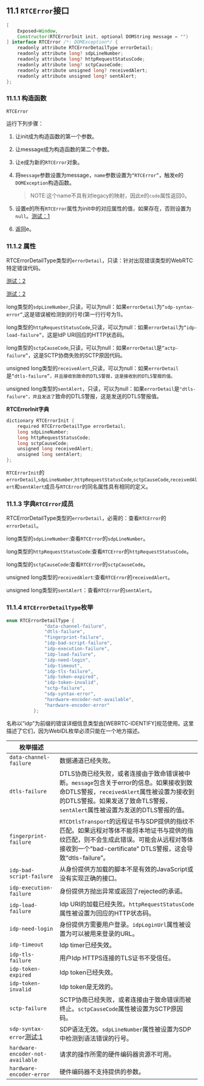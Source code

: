 ## 11.1 `RTCError`接口

```java
[
    Exposed=Window,
    Constructor(RTCErrorInit init, optional DOMString message = "")
] interface RTCError /*: DOMException*/ {
    readonly attribute RTCErrorDetailType errorDetail;
    readonly attribute long? sdpLineNumber;
    readonly attribute long? httpRequestStatusCode;
    readonly attribute long? sctpCauseCode;
    readonly attribute unsigned long? receivedAlert;
    readonly attribute unsigned long? sentAlert;
};
```

### 11.1.1 构造函数

`RTCError`

运行下列步骤：

1. 让init成为构造函数的第一个参数。

2. 让message成为构造函数的第二个参数。

3. 让e成为新的`RTCError`对象。

4. 将`message`参数设置为message，`name`参数设置为`“RTCError”`，触发e的`DOMException`构造函数。

   > NOTE:这个name不具有对legacy的映射，因此e的`code`属性返回0。

5. 设置e的所有`RTCError`属性为init中的对应属性的值，如果存在，否则设置为`null`。[测试：1](https://github.com/web-platform-tests/wpt/blob/master/webrtc/RTCError.html)

6. 返回e。

### 11.1.2 属性

RTCErrorDetailType类型的`errorDetail`，只读：针对出现错误类型的WebRTC特定错误代码。

[测试：2](https://github.com/web-platform-tests/wpt/blob/master/webrtc/RTCPeerConnection-setRemoteDescription-offer.html)

[测试：2](https://github.com/web-platform-tests/wpt/blob/master/webrtc/RTCError.html)

long类型的`sdpLineNumber`,只读，可以为null：如果`errorDetail`为`“sdp-syntax-error”`,这是错误被检测到的行号(第一行行号为1)。

long类型的`httpRequestStatusCode`,只读，可以为null：如果`errorDetail`为`“idp-load-failure”`，这是IdP URI回应的HTTP状态码。

long类型的`sctpCauseCode`,只读，可以为null：如果`errorDetail`是`“actp-failure”`，这是SCTP协商失败的SCTP原因代码。

unsigned long类型的`receiveAlert`,只读，可以为null：如果`errorDetail`是`“dtls-failure”，并且接收到致命的DTLS警报，这是接收到的DTLS警报的值。`

unsigned long类型的`sentAlert`，只读，可以为null：如果`errorDetail`是`"dtls-failure"，并且发送了`致命的DTLS警报，这是发送的DTLS警报值。

**RTCErrorInit字典**

```java
dictionary RTCErrorInit {
    required RTCErrorDetailType errorDetail;
    long sdpLineNumber;
    long httpRequestStatusCode;
    long sctpCauseCode;
    unsigned long receivedAlert;
    unsigned long sentAlert;
};
```

`RTCErrorInit`的`errorDetail`,`sdpLineNumber`,`httpRequestStatusCode`,`sctpCauseCode`,`receivedAlert`和`sentAlert`成员与`RTCError`的同名属性具有相同的定义。

### 11.1.3 字典`RTCError`成员

RTCErrorDetailType类型的`errorDetail`，必需的：查看`RTCError`的`errorDetail`。

long类型的`sdpLineNumber`:查看`RTCError`的`sdpLineNumber`。

long类型的`httpRequestStatusCode`:查看`RTCError`的`httpRequestStatusCode`。

long类型的`sctpCauseCode`:查看`RTCError`的`sctpCauseCode`。

unsigned long类型的`receivedAlert`:查看`RTCError`的`receivedAlert`。

unsigned long类型的`sentAlert`：查看`RTCError`的`sentAlert`。

### 11.1.4 `RTCErrorDetailType`枚举

```java
enum RTCErrorDetailType {
              "data-channel-failure",
              "dtls-failure",
              "fingerprint-failure",
              "idp-bad-script-failure",
              "idp-execution-failure",
              "idp-load-failure",
              "idp-need-login",
              "idp-timeout",
              "idp-tls-failure",
              "idp-token-expired",
              "idp-token-invalid",
              "sctp-failure",
              "sdp-syntax-error",
              "hardware-encoder-not-available",
              "hardware-encoder-error"
          };
```

名称以“idp”为前缀的错误详细信息类型由[WEBRTC-IDENTIFY]规范使用。这里描述了它们，因为WebIDL枚举必须只能在一个地方描述。

| 枚举描述                                                     |                                                              |
| ------------------------------------------------------------ | ------------------------------------------------------------ |
| `data-channel-failure`                                       | 数据通道已经失败。                                           |
| `dtls-failure`                                               | DTLS协商已经失败，或者连接由于致命错误被中断。`message`包含关于error的信息。如果接收到致命DTLS警报，`receivedAlert`属性被设置为接收到的DTLS警报。如果发送了致命TLS警报，`sentAlert`属性被设置为发送的DTLS警报的值。 |
| `fingerprint-failure`                                        | `RTCDtlsTransport`的远程证书与SDP提供的指纹不匹配。如果远程对等体不能将本地证书与提供的指纹匹配，则不会生成此错误。可能会从远程对等体接收到一个"bad-certificate" DTLS警报，这会导致“dtls-failure”。 |
| `idp-bad-script-failure`                                     | 从身份提供方加载的脚本不是有效的JavaScript或没有实现正确的接口。 |
| `idp-execution-failure`                                      | 身份提供方抛出异常或返回了rejected的承诺。                   |
| `idp-load-failure`                                           | Idp URI的加载已经失败。`httpRequestStatusCode`属性被设置为回应的HTTP状态码。 |
| `idp-need-login`                                             | 身份提供方需要用户登录。`idpLoginUrl`属性被设置为可以被用来登录的URL。 |
| `idp-timeout`                                                | Idp timer已经失效。                                          |
| `idp-tls-failure`                                            | 用户Idp HTTPS连接的TLS证书不受信任。                         |
| `idp-token-expired`                                          | Idp token已经失效。                                          |
| `idp-token-invalid`                                          | Idp token是无效的。                                          |
| `sctp-failure`                                               | SCTP协商已经失败，或者连接由于致命错误而被终止。`sctpCauseCode`属性被设置为SCTP原因码。 |
| `sdp-syntax-error`[测试:1](https://github.com/web-platform-tests/wpt/blob/master/webrtc/RTCPeerConnection-setRemoteDescription-offer.html) | SDP语法无效。`sdpLineNumber`属性被设置为SDP中检测到语法错误的行号。 |
| `hardware-encoder-not-available`                             | 请求的操作所需的硬件编码器资源不可用。                       |
| `hardware-encoder-error`                                     | 硬件编码器不支持提供的参数。                                 |

